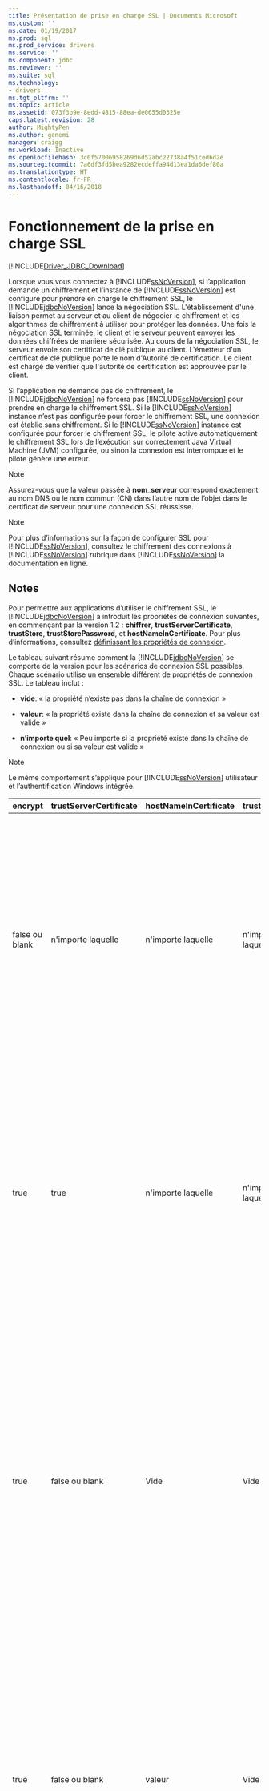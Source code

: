 ```yaml
---
title: Présentation de prise en charge SSL | Documents Microsoft
ms.custom: ''
ms.date: 01/19/2017
ms.prod: sql
ms.prod_service: drivers
ms.service: ''
ms.component: jdbc
ms.reviewer: ''
ms.suite: sql
ms.technology:
- drivers
ms.tgt_pltfrm: ''
ms.topic: article
ms.assetid: 073f3b9e-8edd-4815-88ea-de0655d0325e
caps.latest.revision: 28
author: MightyPen
ms.author: genemi
manager: craigg
ms.workload: Inactive
ms.openlocfilehash: 3c0f57006958269d6d52abc22738a4f51ced6d2e
ms.sourcegitcommit: 7a6df3fd5bea9282ecdeffa94d13ea1da6def80a
ms.translationtype: HT
ms.contentlocale: fr-FR
ms.lasthandoff: 04/16/2018
---
```

# <a name="understanding-ssl-support"></a>Fonctionnement de la prise en charge SSL
[!INCLUDE[Driver_JDBC_Download](../../includes/driver_jdbc_download.md)]

  Lorsque vous vous connectez à [!INCLUDE[ssNoVersion](../../includes/ssnoversion_md.md)], si l’application demande un chiffrement et l’instance de [!INCLUDE[ssNoVersion](../../includes/ssnoversion_md.md)] est configuré pour prendre en charge le chiffrement SSL, le [!INCLUDE[jdbcNoVersion](../../includes/jdbcnoversion_md.md)] lance la négociation SSL. L'établissement d'une liaison permet au serveur et au client de négocier le chiffrement et les algorithmes de chiffrement à utiliser pour protéger les données. Une fois la négociation SSL terminée, le client et le serveur peuvent envoyer les données chiffrées de manière sécurisée. Au cours de la négociation SSL, le serveur envoie son certificat de clé publique au client. L'émetteur d'un certificat de clé publique porte le nom d'Autorité de certification. Le client est chargé de vérifier que l'autorité de certification est approuvée par le client.  
  
 Si l’application ne demande pas de chiffrement, le [!INCLUDE[jdbcNoVersion](../../includes/jdbcnoversion_md.md)] ne forcera pas [!INCLUDE[ssNoVersion](../../includes/ssnoversion_md.md)] pour prendre en charge le chiffrement SSL. Si le [!INCLUDE[ssNoVersion](../../includes/ssnoversion_md.md)] instance n’est pas configurée pour forcer le chiffrement SSL, une connexion est établie sans chiffrement. Si le [!INCLUDE[ssNoVersion](../../includes/ssnoversion_md.md)] instance est configurée pour forcer le chiffrement SSL, le pilote active automatiquement le chiffrement SSL lors de l’exécution sur correctement Java Virtual Machine (JVM) configurée, ou sinon la connexion est interrompue et le pilote génère une erreur.  
  
> [!NOTE]  
>  Assurez-vous que la valeur passée à **nom_serveur** correspond exactement au nom DNS ou le nom commun (CN) dans l’autre nom de l’objet dans le certificat de serveur pour une connexion SSL réussisse.  
  
> [!NOTE]  
>  Pour plus d’informations sur la façon de configurer SSL pour [!INCLUDE[ssNoVersion](../../includes/ssnoversion_md.md)], consultez le chiffrement des connexions à [!INCLUDE[ssNoVersion](../../includes/ssnoversion_md.md)] rubrique dans [!INCLUDE[ssNoVersion](../../includes/ssnoversion_md.md)] la documentation en ligne.  
  
## <a name="remarks"></a>Notes  
 Pour permettre aux applications d’utiliser le chiffrement SSL, le [!INCLUDE[jdbcNoVersion](../../includes/jdbcnoversion_md.md)] a introduit les propriétés de connexion suivantes, en commençant par la version 1.2 : **chiffrer**, **trustServerCertificate**, **trustStore**, **trustStorePassword**, et **hostNameInCertificate**. Pour plus d’informations, consultez [définissant les propriétés de connexion](../../connect/jdbc/setting-the-connection-properties.md).  
  
 Le tableau suivant résume comment la [!INCLUDE[jdbcNoVersion](../../includes/jdbcnoversion_md.md)] se comporte de la version pour les scénarios de connexion SSL possibles. Chaque scénario utilise un ensemble différent de propriétés de connexion SSL. Le tableau inclut :  
  
-   **vide**: « la propriété n’existe pas dans la chaîne de connexion »  
  
-   **valeur**: « la propriété existe dans la chaîne de connexion et sa valeur est valide »  
  
-   **n’importe quel**: « Peu importe si la propriété existe dans la chaîne de connexion ou si sa valeur est valide »  
  
> [!NOTE]  
>  Le même comportement s’applique pour [!INCLUDE[ssNoVersion](../../includes/ssnoversion_md.md)] utilisateur et l’authentification Windows intégrée.  
  
|encrypt|trustServerCertificate|hostNameInCertificate|trustStore|trustStorePassword|Comportement|  
|-------------|----------------------------|---------------------------|----------------|------------------------|--------------|  
|false ou blank|n'importe laquelle|n'importe laquelle|n'importe laquelle|n'importe laquelle|Le [!INCLUDE[jdbcNoVersion](../../includes/jdbcnoversion_md.md)] ne forcera pas [!INCLUDE[ssNoVersion](../../includes/ssnoversion_md.md)] pour prendre en charge le chiffrement SSL. Si le serveur a un certificat auto-signé, le pilote initie l'échange de certificat SSL. Le certificat SSL ne sera pas validé et seules les informations d'identification (dans le paquet de connexion) sont chiffrées.<br /><br /> Si le serveur requiert que le client prenne en charge le chiffrement SSL, le pilote initiera l'échange de certificat SSL. Le certificat SSL ne sera pas validé, mais la communication entière sera chiffrée.|  
|true|true|n'importe laquelle|n'importe laquelle|n'importe laquelle|Le [!INCLUDE[jdbcNoVersion](../../includes/jdbcnoversion_md.md)] demande d’utiliser le chiffrement SSL avec le [!INCLUDE[ssNoVersion](../../includes/ssnoversion_md.md)].<br /><br /> Si le serveur requiert que le client prenne en charge le chiffrement SSL ou si le serveur prend en charge le chiffrement, le pilote initiera l'échange de certificat SSL. Notez que si le **trustServerCertificate** est définie sur « true », le pilote ne validera pas le certificat SSL.<br /><br /> Si le serveur n'est pas configuré pour prendre en charge le chiffrement, le pilote déclenchera une erreur et interrompra la connexion.|  
|true|false ou blank|Vide|Vide|Vide|Le [!INCLUDE[jdbcNoVersion](../../includes/jdbcnoversion_md.md)] demande d’utiliser le chiffrement SSL avec le [!INCLUDE[ssNoVersion](../../includes/ssnoversion_md.md)].<br /><br /> Si le serveur requiert que le client prenne en charge le chiffrement SSL ou si le serveur prend en charge le chiffrement, le pilote initiera l'échange de certificat SSL.<br /><br /> Le pilote utilisera la **nom_serveur** propriété spécifiée sur l’URL de connexion pour valider le certificat SSL du serveur et s’appuient sur les règles de recherche de la fabrique de gestionnaire de confiance pour déterminer le magasin de certificats à utiliser.<br /><br /> Si le serveur n'est pas configuré pour prendre en charge le chiffrement, le pilote déclenchera une erreur et interrompra la connexion.|  
|true|false ou blank|valeur|Vide|Vide|Le [!INCLUDE[jdbcNoVersion](../../includes/jdbcnoversion_md.md)] demande d’utiliser le chiffrement SSL avec le [!INCLUDE[ssNoVersion](../../includes/ssnoversion_md.md)].<br /><br /> Si le serveur requiert que le client prenne en charge le chiffrement SSL ou si le serveur prend en charge le chiffrement, le pilote initiera l'échange de certificat SSL.<br /><br /> Le pilote validera la valeur de l’objet du certificat SSL à l’aide de la valeur spécifiée pour le **hostNameInCertificate** propriété.<br /><br /> Si le serveur n'est pas configuré pour prendre en charge le chiffrement, le pilote déclenchera une erreur et interrompra la connexion.|  
|true|false ou blank|Vide|valeur|valeur|Le [!INCLUDE[jdbcNoVersion](../../includes/jdbcnoversion_md.md)] demande d’utiliser le chiffrement SSL avec le [!INCLUDE[ssNoVersion](../../includes/ssnoversion_md.md)].<br /><br /> Si le serveur requiert que le client prenne en charge le chiffrement SSL ou si le serveur prend en charge le chiffrement, le pilote initiera l'échange de certificat SSL.<br /><br /> Le pilote utilisera la **trustStore** valeur de propriété à rechercher le fichier trustStore de certificat et **trustStorePassword** valeur de propriété pour vérifier l’intégrité du fichier trustStore.<br /><br /> Si le serveur n'est pas configuré pour prendre en charge le chiffrement, le pilote déclenchera une erreur et interrompra la connexion.|  
|true|false ou blank|Vide|Vide|valeur|Le [!INCLUDE[jdbcNoVersion](../../includes/jdbcnoversion_md.md)] demande d’utiliser le chiffrement SSL avec le [!INCLUDE[ssNoVersion](../../includes/ssnoversion_md.md)].<br /><br /> Si le serveur requiert que le client prenne en charge le chiffrement SSL ou si le serveur prend en charge le chiffrement, le pilote initiera l'échange de certificat SSL.<br /><br /> Le pilote utilisera la **trustStorePassword** valeur de propriété pour vérifier l’intégrité du fichier trustStore par défaut.<br /><br /> Si le serveur n'est pas configuré pour prendre en charge le chiffrement, le pilote déclenchera une erreur et interrompra la connexion.|  
|true|false ou blank|Vide|valeur|Vide|Le [!INCLUDE[jdbcNoVersion](../../includes/jdbcnoversion_md.md)] demande d’utiliser le chiffrement SSL avec le [!INCLUDE[ssNoVersion](../../includes/ssnoversion_md.md)].<br /><br /> Si le serveur requiert que le client prenne en charge le chiffrement SSL ou si le serveur prend en charge le chiffrement, le pilote initiera l'échange de certificat SSL.<br /><br /> Le pilote utilisera la **trustStore** valeur de propriété pour rechercher l’emplacement du fichier trustStore.<br /><br /> Si le serveur n'est pas configuré pour prendre en charge le chiffrement, le pilote déclenchera une erreur et interrompra la connexion.|  
|true|false ou blank|valeur|Vide|valeur|Le [!INCLUDE[jdbcNoVersion](../../includes/jdbcnoversion_md.md)] demande d’utiliser le chiffrement SSL avec le [!INCLUDE[ssNoVersion](../../includes/ssnoversion_md.md)].<br /><br /> Si le serveur requiert que le client prenne en charge le chiffrement SSL ou si le serveur prend en charge le chiffrement, le pilote initiera l'échange de certificat SSL.<br /><br /> Le pilote utilisera la **trustStorePassword** valeur de propriété pour vérifier l’intégrité du fichier trustStore par défaut. En outre, le pilote utilisera la **hostNameInCertificate** valeur de propriété à valider le certificat SSL.<br /><br /> Si le serveur n'est pas configuré pour prendre en charge le chiffrement, le pilote déclenchera une erreur et interrompra la connexion.|  
|true|false ou blank|valeur|valeur|Vide|Le [!INCLUDE[jdbcNoVersion](../../includes/jdbcnoversion_md.md)] demande d’utiliser le chiffrement SSL avec le [!INCLUDE[ssNoVersion](../../includes/ssnoversion_md.md)].<br /><br /> Si le serveur requiert que le client prenne en charge le chiffrement SSL ou si le serveur prend en charge le chiffrement, le pilote initiera l'échange de certificat SSL.<br /><br /> Le pilote utilisera la **trustStore** valeur de propriété pour rechercher l’emplacement du fichier trustStore. En outre, le pilote utilisera la **hostNameInCertificate** valeur de propriété à valider le certificat SSL.<br /><br /> Si le serveur n'est pas configuré pour prendre en charge le chiffrement, le pilote déclenchera une erreur et interrompra la connexion.|  
|true|false ou blank|valeur|valeur|valeur|Le [!INCLUDE[jdbcNoVersion](../../includes/jdbcnoversion_md.md)] demande d’utiliser le chiffrement SSL avec le [!INCLUDE[ssNoVersion](../../includes/ssnoversion_md.md)].<br /><br /> Si le serveur requiert que le client prenne en charge le chiffrement SSL ou si le serveur prend en charge le chiffrement, le pilote initiera l'échange de certificat SSL.<br /><br /> Le pilote utilisera la **trustStore** valeur de propriété à rechercher le fichier trustStore de certificat et **trustStorePassword** valeur de propriété pour vérifier l’intégrité du fichier trustStore. En outre, le pilote utilisera la **hostNameInCertificate** valeur de propriété à valider le certificat SSL.<br /><br /> Si le serveur n'est pas configuré pour prendre en charge le chiffrement, le pilote déclenchera une erreur et interrompra la connexion.|  
  
 Si la propriété encrypt a la valeur **true**, le [!INCLUDE[jdbcNoVersion](../../includes/jdbcnoversion_md.md)] utilise le fournisseur de sécurité JSSE par défaut de la machine virtuelle Java pour négocier le chiffrement SSL avec [!INCLUDE[ssNoVersion](../../includes/ssnoversion_md.md)]. Le fournisseur de sécurité par défaut peut ne pas prendre en charge toutes les fonctionnalités requises pour négocier le chiffrement SSL avec succès. Par exemple, le fournisseur de sécurité par défaut peut prend pas en charge la taille de la clé publique RSA utilisée dans le [!INCLUDE[ssNoVersion](../../includes/ssnoversion_md.md)] certificat SSL. Dans ce cas, le fournisseur de sécurité par défaut peut générer une erreur qui forcera le pilote JDBC à mettre fin à la connexion. Pour résoudre ce problème, effectuez l'une des opérations suivantes :  
  
-   Configurer le [!INCLUDE[ssNoVersion](../../includes/ssnoversion_md.md)] avec un certificat de serveur qui a une clé publique RSA inférieure  
  
-   Configurer la machine virtuelle Java pour utiliser un autre fournisseur de sécurité JSSE dans le «\<java-home > / lib/security/java.security « fichier de propriétés de sécurité  
  
-   Utiliser une autre machine virtuelle Java  
  
## <a name="validating-server-ssl-certificate"></a>Validation du certificat SSL de serveur  
 Au cours de la négociation SSL, le serveur envoie son certificat de clé publique au client. Le client ou pilote JDBC doit confirmer que le certificat de serveur est publié par une autorité de certification approuvée par le client. Le pilote requiert que le certificat de serveur réponde aux conditions suivantes :  
  
-   Le certificat a été publié par une autorité de certification approuvée.  
  
-   Le certificat doit être publié pour l'authentification de serveur.  
  
-   Le certificat n'a pas expiré.  
  
-   Le nom commun (CN) dans l’objet ou un nom DNS dans l’autre nom de l’objet du certificat correspond exactement à la **nom_serveur** valeur spécifiée dans la chaîne de connexion ou, si spécifié, le  **hostNameInCertificate** valeur de propriété.  
  
-   Un nom DNS peut comprendre des caractères génériques. Mais le [!INCLUDE[jdbcNoVersion](../../includes/jdbcnoversion_md.md)] ne prend pas en charge la correspondance générique. Autrement dit, abc.com ne correspondra pas à *.com mais \*.com correspond à \*. com.  
  
## <a name="see-also"></a>Voir aussi  
 [À l’aide du chiffrement SSL](../../connect/jdbc/using-ssl-encryption.md)   
 [Sécurisation des applications de pilote JDBC](../../connect/jdbc/securing-jdbc-driver-applications.md)  
  
  
